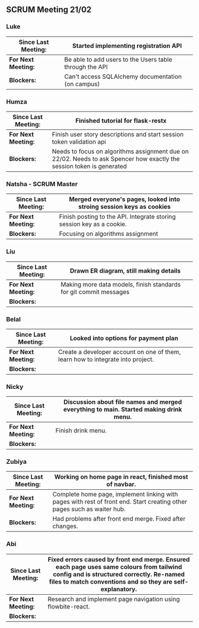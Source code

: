 ## SCRUM Meeting 21/02

### Luke
| Since Last Meeting: | Started implementing registration API |
| --- | --- |
| **For Next Meeting:** | Be able to add users to the Users table through the API |
| **Blockers:** | Can't access SQLAlchemy documentation (on campus) |

### Humza
| Since Last Meeting: | Finished tutorial for flask-restx |
| --- | --- |
| **For Next Meeting:** | Finish user story descriptions and start session token validation api |
| **Blockers:** | Needs to focus on algorithms assignment due on 22/02. Needs to ask Spencer how exactly the session token is generated  |

### Natsha - SCRUM Master
| Since Last Meeting: | Merged everyone's pages, looked into stroing session keys as cookies |
| --- | --- |
| **For Next Meeting:** | Finish posting to the API. Integrate storing session key as a cookie. |
| **Blockers:** | Focusing on algorithms assignment |

### Liu
| Since Last Meeting: | Drawn ER diagram, still making details |
| --- | --- |
| **For Next Meeting:** | Making more data models, finish standards for git commit messages |
| **Blockers:** |  |

### Belal
| Since Last Meeting: | Looked into options for payment plan |
| --- | --- |
| **For Next Meeting:** | Create a developer account on one of them, learn how to integrate into project. |
| **Blockers:** |  |

### Nicky
| Since Last Meeting: | Discussion about file names and merged everything to main. Started making drink menu. |
| --- | --- |
| **For Next Meeting:** | Finish drink menu. |
| **Blockers:** |  |

### Zubiya
| Since Last Meeting: | Working on home page in react, finished most of navbar. |
| --- | --- |
| **For Next Meeting:** | Complete home page, implement linking with pages with rest of front end. Start creating other pages such as waiter hub. |
| **Blockers:** | Had problems after front end merge. Fixed after changes. |

### Abi
| Since Last Meeting: | Fixed errors caused by front end merge. Ensured each page uses same colours from tailwind config and is structured correctly. Re-named files to match conventions and so they are self-explanatory. |
| --- | --- |
| **For Next Meeting:** | Research and implement page navigation using flowbite-react. |
| **Blockers:** |  |







